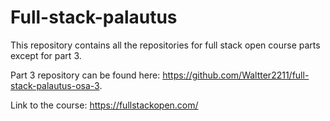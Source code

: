 # Full-stack-palautus

This repository contains all the repositories for full stack open course parts except for part 3.

Part 3 repository can be found here: https://github.com/Waltter2211/full-stack-palautus-osa-3.

Link to the course: https://fullstackopen.com/
